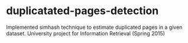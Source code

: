 # duplicatated-pages-detection
Implemented simhash technique to estimate duplicated pages in a given dataset. University project for Information Retrieval (Spring 2015)

